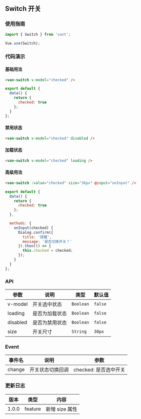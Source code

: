 ## Switch 开关

### 使用指南
``` javascript
import { Switch } from 'vant';

Vue.use(Switch);
```

### 代码演示

#### 基础用法
```html
<van-switch v-model="checked" />
```

```javascript
export default {
  data() {
    return {
      checked: true
    };
  }
};  
```

#### 禁用状态
```html
<van-switch v-model="checked" disabled />
```

#### 加载状态
```html
<van-switch v-model="checked" loading />
```

#### 高级用法
```html
<van-switch :value="checked" size="36px" @input="onInput" />
```

```js
export default {
  data() {
    return {
      checked: true
    };
  },

  methods: {
    onInput(checked) {
      Dialog.confirm({
        title: '提醒',
        message: '是否切换开关？'
      }).then(() => {
        this.checked = checked;
      });
    }
  }
}; 
```


### API

| 参数 | 说明 | 类型 | 默认值 |
|-----------|-----------|-----------|-------------|
| v-model | 开关选中状态 | `Boolean` | `false` |
| loading | 是否为加载状态 | `Boolean` | `false` |
| disabled | 是否为禁用状态 | `Boolean` | `false` |
| size | 开关尺寸 | `String` | `30px` |

### Event

| 事件名 | 说明 | 参数 |
|-----------|-----------|-----------|
| change | 开关状态切换回调 | checked: 是否选中开关 |

### 更新日志

| 版本 | 类型 | 内容 |
|-----------|-----------|-----------|
| 1.0.0 | feature | 新增 size 属性 |
